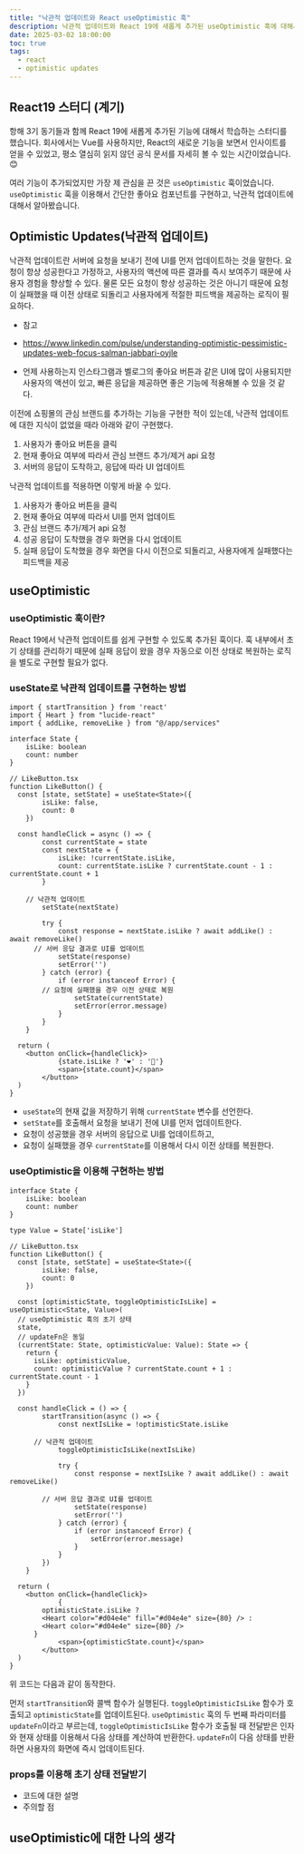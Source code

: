 ```yaml
---
title: "낙관적 업데이트와 React useOptimistic 훅"
description: 낙관적 업데이트와 React 19에 새롭게 추가된 useOptimistic 훅에 대해서 알아봅니다.
date: 2025-03-02 18:00:00
toc: true
tags:
  - react
  - optimistic updates
---
```


## React19 스터디 (계기)

항해 3기 동기들과 함께 React 19에 새롭게 추가된 기능에 대해서 학습하는 스터디를 했습니다.
회사에서는 Vue를 사용하지만, React의 새로운 기능을 보면서 인사이트를 얻을 수 있었고, 평소 열심히 읽지 않던 공식 문서를 자세히 볼 수 있는 시간이었습니다. 😊

여러 기능이 추가되었지만 가장 제 관심을 끈 것은 `useOptimistic` 훅이었습니다.
`useOptimistic` 훅을 이용해서 간단한 좋아요 컴포넌트를 구현하고, 낙관적 업데이트에 대해서 알아봤습니다.

## Optimistic Updates(낙관적 업데이트)

낙관적 업데이트란 서버에 요청을 보내기 전에 UI를 먼저 업데이트하는 것을 말한다.
요청이 항상 성공한다고 가정하고, 사용자의 액션에 따른 결과를 즉시 보여주기 때문에 사용자 경험을 향상할 수 있다.
물론 모든 요청이 항상 성공하는 것은 아니기 때문에 요청이 실패했을 때 이전 상태로 되돌리고 사용자에게 적절한 피드백을 제공하는 로직이 필요하다.

- 참고
- https://www.linkedin.com/pulse/understanding-optimistic-pessimistic-updates-web-focus-salman-jabbari-oyjle

- 언제 사용하는지
인스타그램과 벨로그의 좋아요 버튼과 같은 UI에 많이 사용되지만 사용자의 액션이 있고, 빠른 응답을 제공하면 좋은 기능에 적용해볼 수 있을 것 같다.

이전에 쇼핑몰의 관심 브랜드를 추가하는 기능을 구현한 적이 있는데, 낙관적 업데이트에 대한 지식이 없었을 때라 아래와 같이 구현했다.

1. 사용자가 좋아요 버튼을 클릭
2. 현재 좋아요 여부에 따라서 관심 브랜드 추가/제거 api 요청
3. 서버의 응답이 도착하고, 응답에 따라 UI 업데이트

낙관적 업데이트를 적용하면 이렇게 바꿀 수 있다.

1. 사용자가 좋아요 버튼을 클릭
2. 현재 좋아요 여부에 따라서 UI를 먼저 업데이트
3. 관심 브랜드 추가/제거 api 요청
4. 성공 응답이 도착했을 경우 화면을 다시 업데이트
5. 실패 응답이 도착했을 경우 화면을 다시 이전으로 되돌리고, 사용자에게 실패했다는 피드백을 제공

## useOptimistic

### useOptimistic 훅이란?

React 19에서 낙관적 업데이트를 쉽게 구현할 수 있도록 추가된 훅이다.
훅 내부에서 초기 상태를 관리하기 때문에 실패 응답이 왔을 경우 자동으로 이전 상태로 복원하는 로직을 별도로 구현할 필요가 없다.

### useState로 낙관적 업데이트를 구현하는 방법

```tsx
import { startTransition } from 'react'
import { Heart } from "lucide-react"
import { addLike, removeLike } from "@/app/services"

interface State {
	isLike: boolean
	count: number
}

// LikeButton.tsx
function LikeButton() {
  const [state, setState] = useState<State>({ 
		isLike: false,
		count: 0
	})

  const handleClick = async () => {
		const currentState = state
		const nextState = {
			isLike: !currentState.isLike,
			count: currentState.isLike ? currentState.count - 1 : currentState.count + 1
		}

    // 낙관적 업데이트
		setState(nextState)

		try {
			const response = nextState.isLike ? await addLike() : await removeLike()
      // 서버 응답 결과로 UI를 업데이트
			setState(response)
			setError('')
		} catch (error) {
			if (error instanceof Error) {
        // 요청에 실패했을 경우 이전 상태로 복원
				setState(currentState)
				setError(error.message)
			}
		}
	}

  return (
    <button onClick={handleClick}>
			{state.isLike ? '❤️' : '🤍'}
			<span>{state.count}</span>
		</button>
  )
}
```

- `useState`의 현재 값을 저장하기 위해 `currentState` 변수를 선언한다.
- `setState`를 호출해서 요청을 보내기 전에 UI를 먼저 업데이트한다.
- 요청이 성공했을 경우 서버의 응답으로 UI를 업데이트하고,
- 요청이 실패했을 경우 `currentState`를 이용해서 다시 이전 상태를 복원한다.

### useOptimistic을 이용해 구현하는 방법

```tsx
interface State {
	isLike: boolean
	count: number
}

type Value = State['isLike']

// LikeButton.tsx
function LikeButton() {
  const [state, setState] = useState<State>({ 
		isLike: false,
		count: 0
	})

  const [optimisticState, toggleOptimisticIsLike] = useOptimistic<State, Value>(
  // useOptimistic 훅의 초기 상태
  state,
  // updateFn은 동일
  (currentState: State, optimisticValue: Value): State => {
    return {
      isLike: optimisticValue,
      count: optimisticValue ? currentState.count + 1 : currentState.count - 1
    }
  })

  const handleClick = () => {
		startTransition(async () => {
			const nextIsLike = !optimisticState.isLike

      // 낙관적 업데이트
			toggleOptimisticIsLike(nextIsLike)

			try {
				const response = nextIsLike ? await addLike() : await removeLike()

        // 서버 응답 결과로 UI를 업데이트
				setState(response)
				setError('')
			} catch (error) {
				if (error instanceof Error) {
					setError(error.message)
				}
			}
		})
	}

  return (
    <button onClick={handleClick}>
			{
        optimisticState.isLike ? 
        <Heart color="#d04e4e" fill="#d04e4e" size={80} /> :
        <Heart color="#d04e4e" size={80} />
      }
			<span>{optimisticState.count}</span>
		</button>
  )
}
```

위 코드는 다음과 같이 동작한다.

먼저 `startTransition`와 콜백 함수가 실행된다.
`toggleOptimisticIsLike` 함수가 호출되고 `optimisticState`를 업데이트된다.
`useOptimistic` 훅의 두 번째 파라미터를 `updateFn`이라고 부르는데, `toggleOptimisticIsLike` 함수가 호출될 때 전달받은 인자와 현재 상태를 이용해서 다음 상태를 계산하여 반환한다.
`updateFn`이 다음 상태를 반환하면 사용자의 화면에 즉시 업데이트된다.



### props를 이용해 초기 상태 전달받기

- 코드에 대한 설명
- 주의할 점

## useOptimistic에 대한 나의 생각


